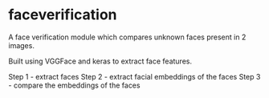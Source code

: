 # faceverification
A face verification module which compares unknown faces present in 2 images.

Built using VGGFace and keras to extract face features.

Step 1 - extract faces
Step 2 - extract facial embeddings of the faces
Step 3 - compare the embeddings of the faces
